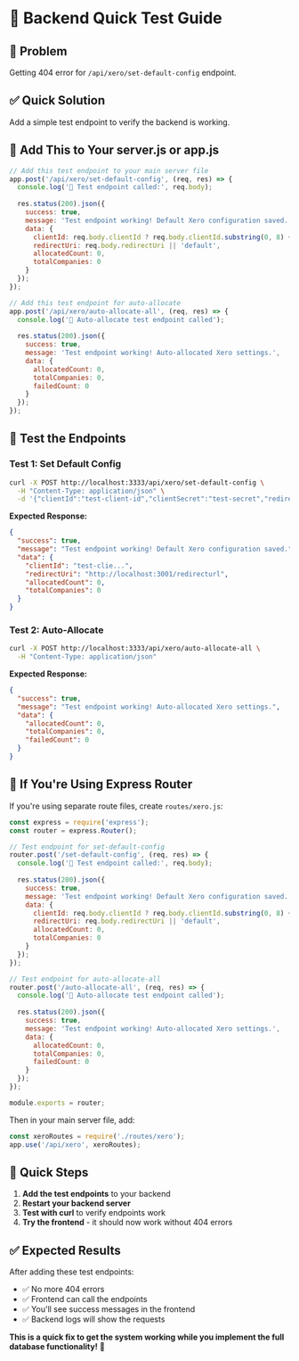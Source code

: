 # 🧪 Backend Quick Test Guide

## 🚨 **Problem**
Getting 404 error for `/api/xero/set-default-config` endpoint.

## ✅ **Quick Solution**
Add a simple test endpoint to verify the backend is working.

## 📂 **Add This to Your server.js or app.js**

```javascript
// Add this test endpoint to your main server file
app.post('/api/xero/set-default-config', (req, res) => {
  console.log('🔧 Test endpoint called:', req.body);
  
  res.status(200).json({
    success: true,
    message: 'Test endpoint working! Default Xero configuration saved.',
    data: {
      clientId: req.body.clientId ? req.body.clientId.substring(0, 8) + '...' : 'not provided',
      redirectUri: req.body.redirectUri || 'default',
      allocatedCount: 0,
      totalCompanies: 0
    }
  });
});

// Add this test endpoint for auto-allocate
app.post('/api/xero/auto-allocate-all', (req, res) => {
  console.log('🔄 Auto-allocate test endpoint called');
  
  res.status(200).json({
    success: true,
    message: 'Test endpoint working! Auto-allocated Xero settings.',
    data: {
      allocatedCount: 0,
      totalCompanies: 0,
      failedCount: 0
    }
  });
});
```

## 🧪 **Test the Endpoints**

### **Test 1: Set Default Config**
```bash
curl -X POST http://localhost:3333/api/xero/set-default-config \
  -H "Content-Type: application/json" \
  -d '{"clientId":"test-client-id","clientSecret":"test-secret","redirectUri":"http://localhost:3001/redirecturl"}'
```

**Expected Response:**
```json
{
  "success": true,
  "message": "Test endpoint working! Default Xero configuration saved.",
  "data": {
    "clientId": "test-clie...",
    "redirectUri": "http://localhost:3001/redirecturl",
    "allocatedCount": 0,
    "totalCompanies": 0
  }
}
```

### **Test 2: Auto-Allocate**
```bash
curl -X POST http://localhost:3333/api/xero/auto-allocate-all \
  -H "Content-Type: application/json"
```

**Expected Response:**
```json
{
  "success": true,
  "message": "Test endpoint working! Auto-allocated Xero settings.",
  "data": {
    "allocatedCount": 0,
    "totalCompanies": 0,
    "failedCount": 0
  }
}
```

## 🔧 **If You're Using Express Router**

If you're using separate route files, create `routes/xero.js`:

```javascript
const express = require('express');
const router = express.Router();

// Test endpoint for set-default-config
router.post('/set-default-config', (req, res) => {
  console.log('🔧 Test endpoint called:', req.body);
  
  res.status(200).json({
    success: true,
    message: 'Test endpoint working! Default Xero configuration saved.',
    data: {
      clientId: req.body.clientId ? req.body.clientId.substring(0, 8) + '...' : 'not provided',
      redirectUri: req.body.redirectUri || 'default',
      allocatedCount: 0,
      totalCompanies: 0
    }
  });
});

// Test endpoint for auto-allocate-all
router.post('/auto-allocate-all', (req, res) => {
  console.log('🔄 Auto-allocate test endpoint called');
  
  res.status(200).json({
    success: true,
    message: 'Test endpoint working! Auto-allocated Xero settings.',
    data: {
      allocatedCount: 0,
      totalCompanies: 0,
      failedCount: 0
    }
  });
});

module.exports = router;
```

Then in your main server file, add:
```javascript
const xeroRoutes = require('./routes/xero');
app.use('/api/xero', xeroRoutes);
```

## 🚀 **Quick Steps**

1. **Add the test endpoints** to your backend
2. **Restart your backend server**
3. **Test with curl** to verify endpoints work
4. **Try the frontend** - it should now work without 404 errors

## ✅ **Expected Results**

After adding these test endpoints:
- ✅ No more 404 errors
- ✅ Frontend can call the endpoints
- ✅ You'll see success messages in the frontend
- ✅ Backend logs will show the requests

**This is a quick fix to get the system working while you implement the full database functionality!** 🚀












